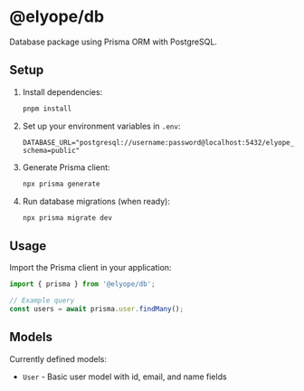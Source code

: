 # @elyope/db

Database package using Prisma ORM with PostgreSQL.

## Setup

1. Install dependencies:

   ```bash
   pnpm install
   ```

2. Set up your environment variables in `.env`:

   ```
   DATABASE_URL="postgresql://username:password@localhost:5432/elyope_db?schema=public"
   ```

3. Generate Prisma client:

   ```bash
   npx prisma generate
   ```

4. Run database migrations (when ready):
   ```bash
   npx prisma migrate dev
   ```

## Usage

Import the Prisma client in your application:

```typescript
import { prisma } from '@elyope/db';

// Example query
const users = await prisma.user.findMany();
```

## Models

Currently defined models:

- `User` - Basic user model with id, email, and name fields
